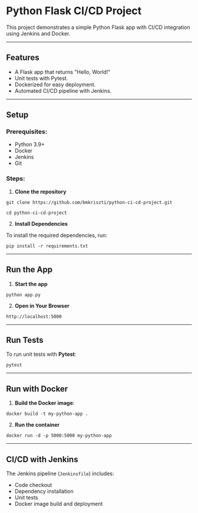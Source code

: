 # Python Flask CI/CD Project

This project demonstrates a simple Python Flask app with CI/CD integration using Jenkins and Docker.

---

## Features
- A Flask app that returns "Hello, World!"
- Unit tests with Pytest.
- Dockerized for easy deployment.
- Automated CI/CD pipeline with Jenkins.

---

## Setup

### Prerequisites:
- Python 3.9+
- Docker
- Jenkins
- Git

### Steps:
1. **Clone the repository**
```
git clone https://github.com/bmkriszti/python-ci-cd-project.git
``` 
```
cd python-ci-cd-project
```
2. **Install Dependencies**

To install the required dependencies, run:
```
pip install -r requirements.txt
```
---
## Run the App

1. **Start the app**
```
python app.py
```
2. **Open in Your Browser**
```
http://localhost:5000
```
---

## Run Tests
To run unit tests with **Pytest**:
```
pytest
```
---
## Run with Docker

1. **Build the Docker image**:

```
docker build -t my-python-app .
```
2. **Run the container**
```
docker run -d -p 5000:5000 my-python-app
```
---
## CI/CD with Jenkins

The Jenkins pipeline (`Jenkinsfile`) includes:
- Code checkout
- Dependency installation
- Unit tests
- Docker image build and deployment
